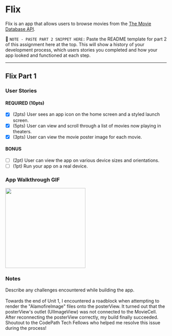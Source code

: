# Flix

Flix is an app that allows users to browse movies from the [The Movie Database API](http://docs.themoviedb.apiary.io/#).

📝 `NOTE - PASTE PART 2 SNIPPET HERE:` Paste the README template for part 2 of this assignment here at the top. This will show a history of your development process, which users stories you completed and how your app looked and functioned at each step.

---

## Flix Part 1

### User Stories

#### REQUIRED (10pts)
- [x] (2pts) User sees an app icon on the home screen and a styled launch screen.
- [x] (5pts) User can view and scroll through a list of movies now playing in theaters.
- [x] (3pts) User can view the movie poster image for each movie.

#### BONUS
- [ ] (2pt) User can view the app on various device sizes and orientations.
- [ ] (1pt) Run your app on a real device.

### App Walkthrough GIF
<img src="(https://user-images.githubusercontent.com/58148243/132628690-0e1393dc-97c2-4df7-a556-a3734cc989e5.gif)" width=250> <br>

### Notes
Describe any challenges encountered while building the app.
<br>
<br>
Towards the end of Unit 1, I encountered a roadblock when attempting to render the "AlamofireImage" files onto the posterView. It turned out that the posterView's outlet (UIImageView) was not connected to the MovieCell. After reconnecting the posterView correctly, my build finally succeeded. Shoutout to the CodePath Tech Fellows who helped me resolve this issue during the process!
